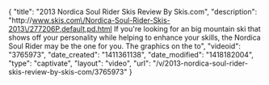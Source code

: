 {
    "title": "2013 Nordica Soul Rider Skis Review By Skis.com",
    "description": "http:\/\/www.skis.com\/Nordica-Soul-Rider-Skis-2013\/277206P,default,pd.html  If you're looking for an big mountain ski that shows off your personality while helping to enhance your skills, the Nordica Soul Rider may be the one for you. The graphics on the to",
    "videoid": "3765973",
    "date_created": "1411361138",
    "date_modified": "1418182004",
    "type": "captivate",
    "layout": "video",
    "url": "\/v\/2013-nordica-soul-rider-skis-review-by-skis-com\/3765973"
}